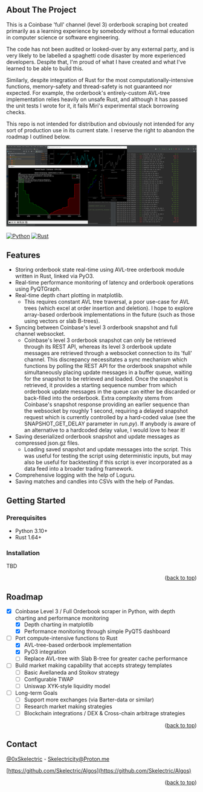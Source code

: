 
## About The Project

This is a Coinbase 'full' channel (level 3) orderbook scraping bot created primarily as a learning experience by somebody without 
a formal education in computer science or software engineering.

The code has not been audited or looked-over by any external party, and is very likely to be labelled a spaghetti code disaster by
more experienced developers. Despite that, I'm proud of what I have created and what I've learned to be able to build this.

Similarly, despite integration of Rust for the most computationally-intensive functions, memory-safety and thread-safety is not guaranteed 
nor expected. For example, the orderbook's entirely-custom AVL-tree implementation relies heavily on unsafe Rust, and although 
it has passed the unit tests I wrote for it, it fails Miri's experimental stack borrowing checks.

This repo is not intended for distribution and obviously not intended for any sort of production use in its current state. I reserve
the right to abandon the roadmap I outlined below.

![screenshot.png](Screenshot.PNG)


[![Python][Python-shield]][Python-url]
[![Rust][Rust-shield]][Rust-url]


## Features 

- Storing orderbook state real-time using AVL-tree orderbook module written in Rust, linked via PyO3.
- Real-time performance monitoring of latency and orderbook operations using PyQTGraph.
- Real-time depth chart plotting in matplotlib.
  - This requires constant AVL tree traversal, a poor use-case for AVL trees (which excel at order insertion and deletion). 
  I hope to explore array-based orderbook implementations in the future (such as those using vectors or slab B-trees). 
- Syncing between Coinbase's level 3 orderbook snapshot and full channel websocket.
  - Coinbase's level 3 orderbook snapshot can only be retrieved through its REST API, whereas its level 3 orderbook update messages
  are retrieved through a websocket connection to its 'full' channel. This discrepancy necessitates a sync mechanism which functions 
  by polling the REST API for the orderbook snapshot while simultaneously placing update messages in a buffer queue, waiting for the 
  snapshot to be retrieved and loaded. Once the snapshot is retrieved, it provides a starting sequence number from which orderbook
  update messages in the queue can either be discarded or back-filled into the orderbook. Extra complexity stems from Coinbase's snapshot
  response providing an earlier sequence than the websocket by roughly 1 second, requiring a delayed snapshot request which is currently
  controlled by a hard-coded value (see the SNAPSHOT_GET_DELAY parameter in *run.py*). If anybody is aware of an alternative 
  to a hardcoded delay value, I would love to hear it!
- Saving deserialized orderbook snapshot and update messages as compressed json.gz files.
  - Loading saved snapshot and update messages into the script. This was useful for testing the script using deterministic inputs, 
  but may also be useful for backtesting if this script is ever incorporated as a data feed into a broader trading framework. 
- Comprehensive logging with the help of Loguru.
- Saving matches and candles into CSVs with the help of Pandas.
  

<!-- GETTING STARTED -->
## Getting Started

### Prerequisites

* Python 3.10+
* Rust 1.64+

### Installation

TBD

<p align="right">(<a href="#readme-top">back to top</a>)</p>


<!-- ROADMAP -->
## Roadmap

- [x] Coinbase Level 3 / Full Orderbook scraper in Python, with depth charting and performance monitoring
    - [x] Depth charting in matplotlib
    - [x] Performance monitoring through simple PyQT5 dashboard
- [ ] Port compute-intensive functions to Rust
    - [x] AVL-tree-based orderbook implementation
    - [x] PyO3 integration
    - [ ] Replace AVL-tree with Slab B-tree for greater cache performance
- [ ] Build market making capability that accepts strategy templates
    - [ ] Basic Avellaneda and Stoikov strategy
    - [ ] Configurable TWAP
    - [ ] Uniswap XYK-style liquidity model
- [ ] Long-term Goals
  - [ ] Support more exchanges (via Barter-data or similar)
  - [ ] Research market making strategies
  - [ ] Blockchain integrations / DEX & Cross-chain arbitrage strategies

<p align="right">(<a href="#readme-top">back to top</a>)</p>


<!-- CONTACT -->
## Contact

[@0xSkelectric](https://twitter.com/0xSkelectric) - Skelectricity@Proton.me

[https://github.com/Skelectric/Algos](https://github.com/Skelectric/Algos)

<p align="right">(<a href="#readme-top">back to top</a>)</p>



<!-- MARKDOWN LINKS & IMAGES -->
<!-- https://www.markdownguide.org/basic-syntax/#reference-style-links -->
[Python-shield]: https://forthebadge.com/images/badges/made-with-python.svg
[Python-url]: https://www.python.org/
[Rust-shield]: https://forthebadge.com/images/badges/made-with-rust.svg
[Rust-url]: https://www.rust-lang.org/
